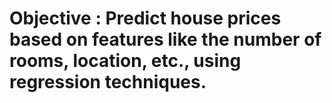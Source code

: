 # Objective : Predict house prices based on features like the number of rooms, location, etc., using regression techniques.
